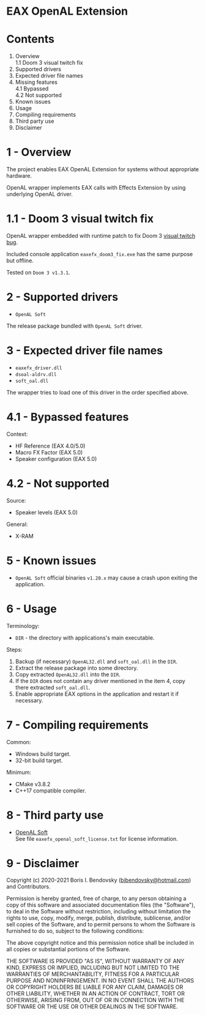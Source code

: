 EAX OpenAL Extension
====================


Contents
========

1. Overview  
   1.1 Doom 3 visual twitch fix
2. Supported drivers
3. Expected driver file names
4. Missing features  
   4.1 Bypassed  
   4.2 Not supported
5. Known issues
6. Usage
7. Compiling requirements
8. Third party use
9. Disclaimer


1 - Overview
============

The project enables EAX OpenAL Extension for systems without appropriate hardware.

OpenAL wrapper implements EAX calls with Effects Extension by using underlying OpenAL driver.


1.1 - Doom 3 visual twitch fix
==============================

OpenAL wrapper embedded with runtime patch to fix Doom 3 [visual twitch bug](http://www.pcgamingwiki.com/wiki/Doom_3#Visual_twitch_bug_with_OpenAL.2FEAX).

Included console application `eaxefx_doom3_fix.exe` has the same purpose but offline.

Tested on `Doom 3 v1.3.1`.


2 - Supported drivers
=====================

- `OpenAL Soft`

The release package bundled with `OpenAL Soft` driver.


3 - Expected driver file names
==============================

- `eaxefx_driver.dll`
- `dsoal-aldrv.dll`
- `soft_oal.dll`

The wrapper tries to load one of this driver in the order specified above.


4.1 - Bypassed features
=======================

Context:
- HF Reference (EAX 4.0/5.0)
- Macro FX Factor (EAX 5.0)
- Speaker configuration (EAX 5.0)


4.2 - Not supported
===================

Source:
- Speaker levels (EAX 5.0)

General:
- X-RAM


5 - Known issues
================

- `OpenAL Soft` official binaries `v1.20.x` may cause a crash upon exiting the application.


6 - Usage
=========

Terminology:
- `DIR` - the directory with applications's main executable.

Steps:
1. Backup (if necessary) `OpenAL32.dll` and `soft_oal.dll` in the `DIR`.
2. Extract the release package into some directory.
3. Copy extracted `OpenAL32.dll` into the `DIR`.
4. If the `DIR` does not contain any driver mentioned in the item 4, copy there extracted `soft_oal.dll`.
5. Enable appropriate EAX options in the application and restart it if necessary.


7 - Compiling requirements
==========================

Common:
- Windows build target.
- 32-bit build target.

Minimum:
- CMake v3.8.2
- C++17 compatible compiler.


8 - Third party use
===================

* [OpenAL Soft](http://openal-soft.org/)  
  See file `eaxefx_openal_soft_license.txt` for license information.  


9 - Disclaimer
==============

Copyright (c) 2020-2021 Boris I. Bendovsky (bibendovsky@hotmail.com) and Contributors.

Permission is hereby granted, free of charge, to any person obtaining a copy
of this software and associated documentation files (the "Software"), to deal
in the Software without restriction, including without limitation the rights
to use, copy, modify, merge, publish, distribute, sublicense, and/or sell
copies of the Software, and to permit persons to whom the Software is
furnished to do so, subject to the following conditions:

The above copyright notice and this permission notice shall be included in all
copies or substantial portions of the Software.

THE SOFTWARE IS PROVIDED "AS IS", WITHOUT WARRANTY OF ANY KIND,
EXPRESS OR IMPLIED, INCLUDING BUT NOT LIMITED TO THE WARRANTIES OF
MERCHANTABILITY, FITNESS FOR A PARTICULAR PURPOSE AND NONINFRINGEMENT.
IN NO EVENT SHALL THE AUTHORS OR COPYRIGHT HOLDERS BE LIABLE FOR ANY CLAIM,
DAMAGES OR OTHER LIABILITY, WHETHER IN AN ACTION OF CONTRACT, TORT OR
OTHERWISE, ARISING FROM, OUT OF OR IN CONNECTION WITH THE SOFTWARE OR THE USE
OR OTHER DEALINGS IN THE SOFTWARE.
